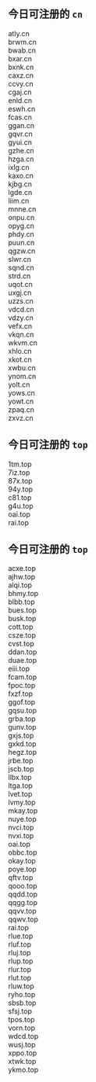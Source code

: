 
## 今日可注册的 `cn`
>
atly.cn   
brwm.cn   
bwab.cn   
bxar.cn   
bxnk.cn   
caxz.cn   
ccvy.cn   
cgaj.cn   
enld.cn   
eswh.cn   
fcas.cn   
ggan.cn   
gqvr.cn   
gyui.cn   
gzhe.cn   
hzga.cn   
ixlg.cn   
kaxo.cn   
kjbg.cn   
lgde.cn   
liim.cn   
mnne.cn   
onpu.cn   
opyg.cn   
phdy.cn   
puun.cn   
qgzw.cn   
slwr.cn   
sqnd.cn   
strd.cn   
uqot.cn   
uxgj.cn   
uzzs.cn   
vdcd.cn   
vdzy.cn   
vefx.cn   
vkqn.cn   
wkvm.cn   
xhlo.cn   
xkot.cn   
xwbu.cn   
ynom.cn   
yolt.cn   
yows.cn   
yowt.cn   
zpaq.cn   
zxvz.cn   


## 今日可注册的 `top`
>
1tm.top   
7iz.top   
87x.top   
94y.top   
c81.top   
g4u.top   
oai.top   
rai.top   


## 今日可注册的 `top`
>
acxe.top   
ajhw.top   
alqi.top   
bhmy.top   
blbb.top   
bues.top   
busk.top   
cott.top   
csze.top   
cvst.top   
ddan.top   
duae.top   
eiii.top   
fcam.top   
fpoc.top   
fxzf.top   
ggof.top   
gqsu.top   
grba.top   
gunv.top   
gxjs.top   
gxkd.top   
hegz.top   
jrbe.top   
jscb.top   
llbx.top   
ltga.top   
lvet.top   
lvmy.top   
mkay.top   
nuye.top   
nvci.top   
nvxi.top   
oai.top   
obbc.top   
okay.top   
poye.top   
qftv.top   
qooo.top   
qqdd.top   
qqgg.top   
qqvv.top   
qqwv.top   
rai.top   
rlue.top   
rluf.top   
rluj.top   
rlup.top   
rlur.top   
rlut.top   
rluw.top   
ryho.top   
sbsb.top   
sfsj.top   
tpos.top   
vorn.top   
wdcd.top   
wusj.top   
xppo.top   
xtwk.top   
ykmo.top   

